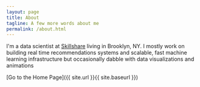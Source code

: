 ```yaml
---
layout: page
title: About
tagline: A few more words about me
permalink: /about.html
---
```


I'm a data scientist at [Skillshare](https://www.skillshare.com) living in Brooklyn, NY. I mostly work on building real time recommendations systems 
and scalable, fast machine learning infrastructure but occasionally dabble with data visualizations and animations

[Go to the Home Page]({{ site.url }}{{ site.baseurl }})
